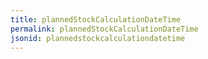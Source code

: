```yaml
---
title: plannedStockCalculationDateTime
permalink: plannedStockCalculationDateTime
jsonid: plannedstockcalculationdatetime
---
```

